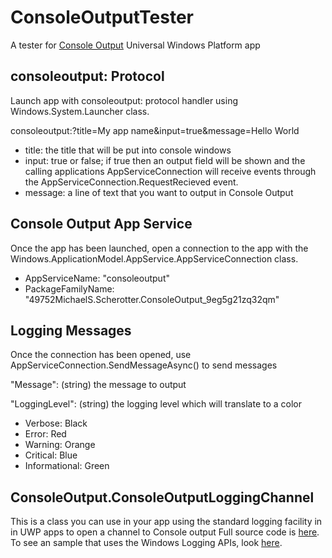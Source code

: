 # ConsoleOutputTester
A tester for [Console Output](https://www.microsoft.com/store/apps/9NBLGGH515N5) Universal Windows Platform app

## consoleoutput: Protocol
Launch app with consoleoutput: protocol handler using Windows.System.Launcher class.

consoleoutput:?title=My app name&input=true&message=Hello World
- title: the title that will be put into console windows
- input: true or false; if true then an output field will be shown and the 
          calling applications AppServiceConnection will receive events through 
          the AppServiceConnection.RequestRecieved event.
- message: a line of text that you want to output in Console Output

## Console Output App Service
Once the app has been launched, open a connection to the app with the Windows.ApplicationModel.AppService.AppServiceConnection class.
- AppServiceName: "consoleoutput"
- PackageFamilyName: "49752MichaelS.Scherotter.ConsoleOutput_9eg5g21zq32qm"

## Logging Messages
Once the connection has been opened, use AppServiceConnection.SendMessageAsync() to send messages

"Message":      (string) the message to output

"LoggingLevel": (string) the logging level which will translate to a color
- Verbose:		Black
- Error:			Red
- Warning:		Orange
- Critical:		Blue
- Informational:	Green

## ConsoleOutput.ConsoleOutputLoggingChannel
This is a class you can use in your app using the standard logging facility in in UWP apps to open a channel to Console output
Full source code is [here](https://github.com/mscherotter/ConsoleOutputTester/blob/master/ConsoleOuptutTester/ConsoleOutput/ConsoleOutputLoggingChannel.cs).
To see an sample that uses the Windows Logging APIs, look [here](https://github.com/Microsoft/Windows-universal-samples/tree/master/Samples/Logging).